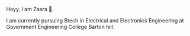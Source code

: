 Heyy, I am Zaara 👋.

I am currently pursuing Btech in Electrical and Electronics Engineering at Government Engineering College Barton hill.
